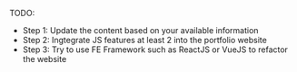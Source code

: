 TODO:
- Step 1: Update the content based on your available information
- Step 2: Ingtegrate JS features at least 2 into the portfolio website
- Step 3: Try to use FE Framework such as ReactJS or VueJS to refactor the website
